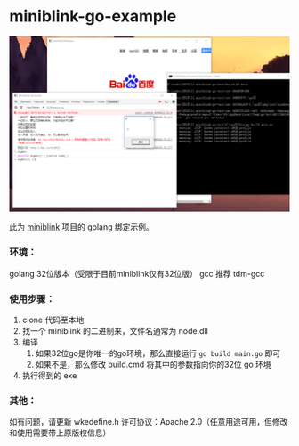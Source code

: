# miniblink-go-example

![](snapshot.png)

此为 [miniblink](https://github.com/weolar/miniblink49) 项目的 golang 绑定示例。

### 环境：
golang 32位版本（受限于目前miniblink仅有32位版）
gcc 推荐 tdm-gcc

### 使用步骤：
1. clone 代码至本地
2. 找一个 miniblink 的二进制来，文件名通常为 node.dll
3. 编译
    1. 如果32位go是你唯一的go环境，那么直接运行 `go build main.go` 即可  
    2. 如果不是，那么修改 build.cmd 将其中的参数指向你的32位 go 环境
4. 执行得到的 exe

### 其他：
如有问题，请更新 wkedefine.h
许可协议：Apache 2.0（任意用途可用，但修改和使用需要带上原版权信息）
